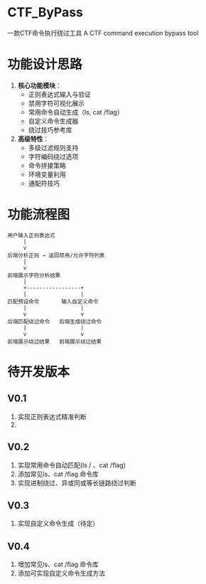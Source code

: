 # CTF_ByPass
一款CTF命令执行绕过工具  A CTF command execution bypass tool

# 功能设计思路
1. **核心功能模块**：
   - 正则表达式输入与验证
   - 禁用字符可视化展示
   - 常用命令自动生成（ls, cat /flag）
   - 自定义命令生成器
   - 绕过技巧参考库
2. **高级特性**：
   - 多级过滤规则支持
   - 字符编码绕过选项
   - 命令拼接策略
   - 环境变量利用
   - 通配符技巧

# 功能流程图
```
用户输入正则表达式
     |
     v
后端分析正则 → 返回禁用/允许字符列表
     |
     v
前端展示字符分析结果
     |
     +-----------------+
     |                 |
匹配预设命令       输入自定义命令
     |                 |
     v                 v
后端匹配绕过命令   后端生成绕过命令
     |                 |
     v                 v
前端展示绕过结果   前端展示绕过结果
```

# 待开发版本
## V0.1
1. 实现正则表达式精准判断
2. 
## V0.2
1. 实现常用命令自动匹配(ls / 、cat /flag)
2. 添加常见ls、cat /flag 命令库
3. 实现进制绕过、异或同或等长链路绕过判断

## V0.3
1. 实现自定义命令生成（待定）

## V0.4
1. 增加常见ls、cat /flag 命令库
2. 添加可实现自定义命令生成方法
